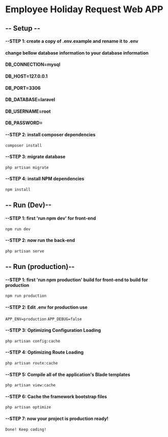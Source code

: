 # Employee Holiday Request Web APP

## -- Setup --
#### --STEP 1: create a copy of .env.example and rename it to .env

#### change bellow database information to your database information
#### DB_CONNECTION=mysql<br />
#### DB_HOST=127.0.0.1<br />
#### DB_PORT=3306<br />
#### DB_DATABASE=laravel<br />
#### DB_USERNAME=root<br />
#### DB_PASSWORD=<br />

#### --STEP 2: install composer dependencies
<code>composer install</code>

#### --STEP 3: migrate database
<code>php artisan migrate</code>

#### --STEP 4: install NPM dependencies
<code>npm install</code>


## -- Run (Dev)--
#### --STEP 1: first 'run npm dev' for front-end
<code>npm run dev</code>

#### --STEP 2: now run the back-end
<code>php artisan serve</code>

## -- Run (production)--
#### --STEP 1: first 'run npm production' build for front-end to build for production 
<code>npm run production</code>

#### --STEP 2: Edit .env for production use
<code>APP_ENV=production</code>
<code>APP_DEBUG=false</code>

#### --STEP 3: Optimizing Configuration Loading
<code>php artisan config:cache</code>

#### --STEP 4: Optimizing Route Loading
<code>php artisan route:cache</code>

#### --STEP 5: Compile all of the application's Blade templates
<code>php artisan view:cache</code>

#### --STEP 6: Cache the framework bootstrap files
<code>php artisan optimize</code>

#### --STEP 7: now your project is production ready!
<code>Done! Keep coding!</code>
